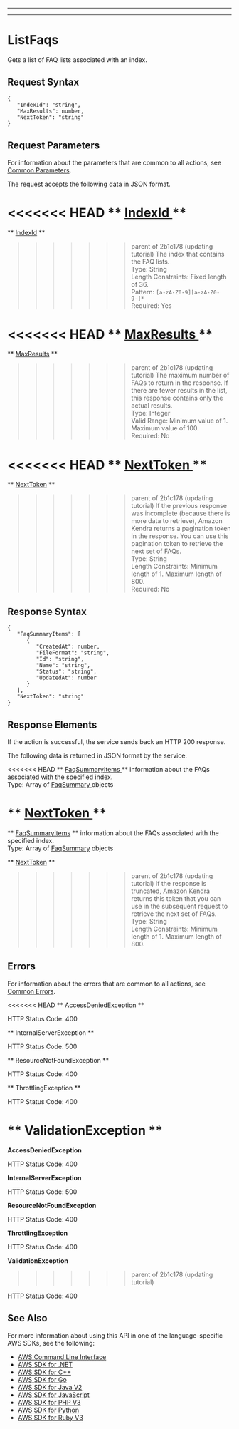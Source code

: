 --------

--------

# ListFaqs<a name="API_ListFaqs"></a>

Gets a list of FAQ lists associated with an index\.

## Request Syntax<a name="API_ListFaqs_RequestSyntax"></a>

```
{
   "IndexId": "string",
   "MaxResults": number,
   "NextToken": "string"
}
```

## Request Parameters<a name="API_ListFaqs_RequestParameters"></a>

For information about the parameters that are common to all actions, see [Common Parameters](CommonParameters.md)\.

The request accepts the following data in JSON format\.

<<<<<<< HEAD
 ** [ IndexId ](#API_ListFaqs_RequestSyntax) **   <a name="Kendra-ListFaqs-request-IndexId"></a>
=======
 ** [IndexId](#API_ListFaqs_RequestSyntax) **   <a name="Kendra-ListFaqs-request-IndexId"></a>
>>>>>>> parent of 2b1c178 (updating tutorial)
The index that contains the FAQ lists\.  
Type: String  
Length Constraints: Fixed length of 36\.  
Pattern: `[a-zA-Z0-9][a-zA-Z0-9-]*`   
Required: Yes

<<<<<<< HEAD
 ** [ MaxResults ](#API_ListFaqs_RequestSyntax) **   <a name="Kendra-ListFaqs-request-MaxResults"></a>
=======
 ** [MaxResults](#API_ListFaqs_RequestSyntax) **   <a name="Kendra-ListFaqs-request-MaxResults"></a>
>>>>>>> parent of 2b1c178 (updating tutorial)
The maximum number of FAQs to return in the response\. If there are fewer results in the list, this response contains only the actual results\.  
Type: Integer  
Valid Range: Minimum value of 1\. Maximum value of 100\.  
Required: No

<<<<<<< HEAD
 ** [ NextToken ](#API_ListFaqs_RequestSyntax) **   <a name="Kendra-ListFaqs-request-NextToken"></a>
=======
 ** [NextToken](#API_ListFaqs_RequestSyntax) **   <a name="Kendra-ListFaqs-request-NextToken"></a>
>>>>>>> parent of 2b1c178 (updating tutorial)
If the previous response was incomplete \(because there is more data to retrieve\), Amazon Kendra returns a pagination token in the response\. You can use this pagination token to retrieve the next set of FAQs\.  
Type: String  
Length Constraints: Minimum length of 1\. Maximum length of 800\.  
Required: No

## Response Syntax<a name="API_ListFaqs_ResponseSyntax"></a>

```
{
   "FaqSummaryItems": [ 
      { 
         "CreatedAt": number,
         "FileFormat": "string",
         "Id": "string",
         "Name": "string",
         "Status": "string",
         "UpdatedAt": number
      }
   ],
   "NextToken": "string"
}
```

## Response Elements<a name="API_ListFaqs_ResponseElements"></a>

If the action is successful, the service sends back an HTTP 200 response\.

The following data is returned in JSON format by the service\.

<<<<<<< HEAD
 ** [ FaqSummaryItems ](#API_ListFaqs_ResponseSyntax) **   <a name="Kendra-ListFaqs-response-FaqSummaryItems"></a>
information about the FAQs associated with the specified index\.  
Type: Array of [ FaqSummary ](API_FaqSummary.md) objects

 ** [ NextToken ](#API_ListFaqs_ResponseSyntax) **   <a name="Kendra-ListFaqs-response-NextToken"></a>
=======
 ** [FaqSummaryItems](#API_ListFaqs_ResponseSyntax) **   <a name="Kendra-ListFaqs-response-FaqSummaryItems"></a>
information about the FAQs associated with the specified index\.  
Type: Array of [FaqSummary](API_FaqSummary.md) objects

 ** [NextToken](#API_ListFaqs_ResponseSyntax) **   <a name="Kendra-ListFaqs-response-NextToken"></a>
>>>>>>> parent of 2b1c178 (updating tutorial)
If the response is truncated, Amazon Kendra returns this token that you can use in the subsequent request to retrieve the next set of FAQs\.  
Type: String  
Length Constraints: Minimum length of 1\. Maximum length of 800\.

## Errors<a name="API_ListFaqs_Errors"></a>

For information about the errors that are common to all actions, see [Common Errors](CommonErrors.md)\.

<<<<<<< HEAD
 ** AccessDeniedException **   
  
HTTP Status Code: 400

 ** InternalServerException **   
  
HTTP Status Code: 500

 ** ResourceNotFoundException **   
  
HTTP Status Code: 400

 ** ThrottlingException **   
  
HTTP Status Code: 400

 ** ValidationException **   
=======
 **AccessDeniedException**   
  
HTTP Status Code: 400

 **InternalServerException**   
  
HTTP Status Code: 500

 **ResourceNotFoundException**   
  
HTTP Status Code: 400

 **ThrottlingException**   
  
HTTP Status Code: 400

 **ValidationException**   
>>>>>>> parent of 2b1c178 (updating tutorial)
  
HTTP Status Code: 400

## See Also<a name="API_ListFaqs_SeeAlso"></a>

For more information about using this API in one of the language\-specific AWS SDKs, see the following:
+  [ AWS Command Line Interface](https://docs.aws.amazon.com/goto/aws-cli/kendra-2019-02-03/ListFaqs) 
+  [ AWS SDK for \.NET](https://docs.aws.amazon.com/goto/DotNetSDKV3/kendra-2019-02-03/ListFaqs) 
+  [ AWS SDK for C\+\+](https://docs.aws.amazon.com/goto/SdkForCpp/kendra-2019-02-03/ListFaqs) 
+  [ AWS SDK for Go](https://docs.aws.amazon.com/goto/SdkForGoV1/kendra-2019-02-03/ListFaqs) 
+  [ AWS SDK for Java V2](https://docs.aws.amazon.com/goto/SdkForJavaV2/kendra-2019-02-03/ListFaqs) 
+  [ AWS SDK for JavaScript](https://docs.aws.amazon.com/goto/AWSJavaScriptSDK/kendra-2019-02-03/ListFaqs) 
+  [ AWS SDK for PHP V3](https://docs.aws.amazon.com/goto/SdkForPHPV3/kendra-2019-02-03/ListFaqs) 
+  [ AWS SDK for Python](https://docs.aws.amazon.com/goto/boto3/kendra-2019-02-03/ListFaqs) 
+  [ AWS SDK for Ruby V3](https://docs.aws.amazon.com/goto/SdkForRubyV3/kendra-2019-02-03/ListFaqs) 